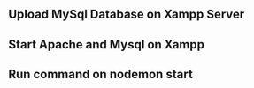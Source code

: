 ## Upload MySql Database on Xampp Server
## Start Apache and Mysql on Xampp
## Run command on nodemon start
